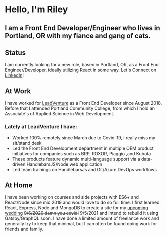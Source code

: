 # Hello, I'm Riley

## I am a Front End Developer/Engineer who lives in Portland, OR with my fiance and gang of cats.

## Status
 I am currently looking for a new role, based in Portland, OR, as a Front End Engineer/Developer, ideally utilizing React in some way. Let's Connect on [LinkedIn](https://www.linkedin.com/in/riley-cravens/)!

 ## At Work
 I have worked for [LeadVenture](https://www.leadventure.com/) as a Front End Developer since August 2018. Before that I attended Portland Community College, from which I hold an Associate's of Applied Science in Web Development.
 ### Lately at LeadVenture  I have:
 + Worked 100% remotely since March due to Covid-19, I really miss my sit/stand desk
 + Led the Front End Development department in multiple OEM product initiatives for companies such as BRP, ROXOR, Piaggio ,and Kubota
 + These products feature dynamic multi-language support via a data-driven HandlebarsJS/Node web application
 + Led team trainings on HandlebarsJs and Git/Azure DevOps workflows

 ## At Home
 I have been working on courses and side projects with ES6+ and React/Node since mid 2019 and would love to do so full time. I first learned React, Express, Node and MongoDB  to create a site for my [upcoming wedding](https://www.rileyandjessica.com/) ~~9/6/2020 damn you covid!~~ 9/5/2021 and intend to rebuild it using Gatsby/GraphQL soon. I have done a limited amount of freelance work and generally try to keep that minimal, but I can often be found doing work for friends and family.


